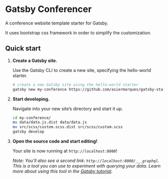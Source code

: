 # Gatsby Conferencer

A conference website template starter for Gatsby.

It uses bootstrap css framework in order to simplify the customization.

## Quick start

1.  **Create a Gatsby site.**

    Use the Gatsby CLI to create a new site, specifying the hello-world starter.

    ```sh
    # create a new Gatsby site using the hello-world starter
    gatsby new my-conference https://github.com/asiermarques/gatsby-starter-conferencer
    ```

1.  **Start developing.**

    Navigate into your new site’s directory and start it up.

    ```sh
    cd my-conference/
    mv data/data.js.dist data/data.js
    mv src/scss/custom.scss.dist src/scss/custom.scss
    gatsby develop
    ```

1.  **Open the source code and start editing!**

    Your site is now running at `http://localhost:8000`!

    _Note: You'll also see a second link: _`http://localhost:8000/___graphql`_. This is a tool you can use to experiment with querying your data. Learn more about using this tool in the [Gatsby tutorial](https://www.gatsbyjs.org/tutorial/part-five/#introducing-graphiql)._